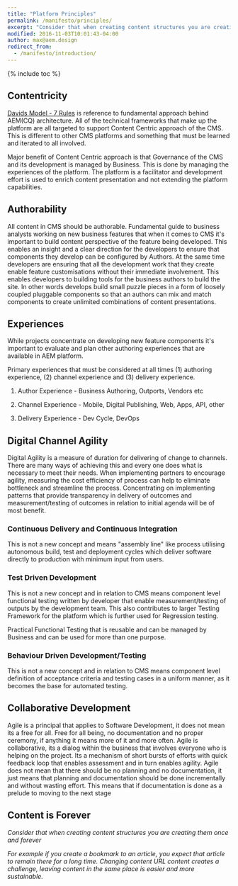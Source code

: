 ```yaml
---
title: "Platform Principles"
permalink: /manifesto/principles/
excerpt: "Consider that when creating content structures you are creating them once and forever."
modified: 2016-11-03T10:01:43-04:00
author: max@aem.design
redirect_from:
  - /manifesto/introduction/
---
```


{% include toc %}

## Contentricity

[Davids Model - 7 Rules](https://docs.adobe.com/docs/en/aem/6-2/develop/the-basics/model-data.html) is reference to fundamental approach behind AEM(CQ) architecture. All of the technical frameworks that make up the platform are all targeted to support Content Centric approach of the CMS. This is different to other CMS platforms and something that must be learned and iterated to all involved.

Major benefit of Content Centric approach is that Governance of the CMS and its development is managed by Business. This is done by managing the experiences of the platform. The platform is a facilitator and development effort is used to enrich content presentation and not extending the platform capabilities.

## Authorability

All content in CMS should be authorable. Fundamental guide to business analysts working on new business features that when it comes to CMS it's important to build content perspective of the feature being developed. This enables an insight and a clear direction for the developers to ensure that components they develop can be configured by Authors. At the same time developers are ensuring that all the development work that they create enable feature customisations without their immediate involvement. This enables developers to building tools for the business authors to build the site. In other words develops build small puzzle pieces in a form of loosely coupled pluggable components so that an authors can mix and match components to create unlimited combinations of content presentations.

## Experiences

While projects concentrate on developing new feature components it's important to evaluate and plan other authoring experiences that are available in AEM platform.

Primary experiences that must be considered at all times (1) authoring experience, (2) channel experience and (3) delivery experience.

1. Author Experience - Business Authoring, Outports, Vendors etc

2. Channel Experience - Mobile, Digital Publishing, Web, Apps, API, other

3. Delivery Experience - Dev Cycle, DevOps

## Digital Channel Agility

Digital Agility is a measure of duration for delivering of change to channels. There are many ways of achieving this and every one does what is necessary to meet their needs. When implementing partners to encourage agility, measuring the cost efficiency of process can help to eliminate bottleneck and streamline the process. Concentrating on implementing patterns that provide transparency in delivery of outcomes and measurement/testing of outcomes in relation to initial agenda will be of most benefit.

### Continuous Delivery and Continuous Integration

This is not a new concept and means "assembly line" like process utilising autonomous build, test and deployment cycles which deliver software directly to production with minimum input from users.

### Test Driven Development

This is not a new concept and in relation to CMS means component level functional testing written by developer that enable measurement/testing of outputs by the development team. This also contributes to larger Testing Framework for the platform which is further used for Regression testing.

Practical Functional Testing that is reusable and can be managed by Business and can be used for more than one purpose.

### Behaviour Driven Development/Testing

This is not a new concept and in relation to CMS means component level definition of acceptance criteria and testing cases in a uniform manner, as it becomes the base for automated testing.

## Collaborative Development

Agile is a principal that applies to Software Development, it does not mean its a free for all. Free for all being, no documentation and no proper ceremony, if anything it means more of it and more often. Agile is collaborative, its a dialog within the business that involves everyone who is helping on the project. Its a mechanism of short bursts of efforts with quick feedback loop that enables assessment and in turn enables agility. Agile does not mean that there should be no planning and no documentation, it just means that planning and documentation should be done incrementally and without wasting effort. This means that if documentation is done as a prelude to moving to the next stage

## Content is Forever

*Consider that when creating content structures you are creating them once and forever*

*For example if you create a bookmark to an article, you expect that article to remain there for a long time. Changing content URL content creates a challenge, leaving content in the same place is easier and more sustainable.*




